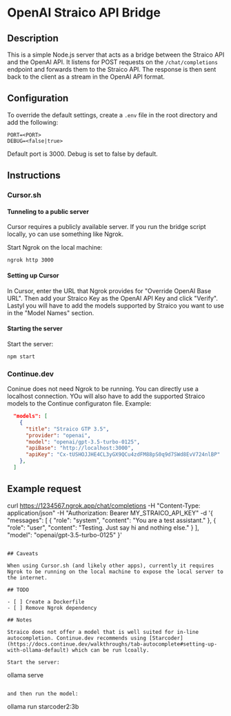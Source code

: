 # OpenAI Straico API Bridge

## Description

This is a simple Node.js server that acts as a bridge between the Straico API and the OpenAI API. It listens for POST requests on the `/chat/completions` endpoint and forwards them to the Straico API. The response is then sent back to the client as a stream in the OpenAI API format.

## Configuration

To override the default settings, create a `.env` file in the root directory and add the following:

```
PORT=<PORT>
DEBUG=<false|true>
```

Default port is 3000.
Debug is set to false by default.

## Instructions

### Cursor.sh

#### Tunneling to a public server

Cursor requires a publicly available server. If you run the bridge script locally, yo can use something like Ngrok.

Start Ngrok on the local machine:

```
ngrok http 3000
```

#### Setting up Cursor

In Cursor, enter the URL that Ngrok provides for "Override OpenAI Base URL". Then add your Straico Key as the OpenAI API Key and click "Verify". Lastyl you will have to add the models supported by Straico you want to use in the "Model Names" section.

#### Starting the server

Start the server:

```
npm start
```

### Continue.dev

Coninue does not need Ngrok to be running. You can directly use a localhost connection. YOu will also have to add the supported Straico models to the Continue configuraton file.
Example:

```JSON
  "models": [
    {
      "title": "Straico GTP 3.5",
      "provider": "openai",
      "model": "openai/gpt-3.5-turbo-0125",
      "apiBase": "http://localhost:3000",
      "apiKey": "Cx-tUSHOJJHE4CL3yGX9QCu4zdFM88pS0q9d7SWd8EvV724nlBP"
    },
  ]
```

## Example request

curl https://1234567.ngrok.app/chat/completions -H "Content-Type: application/json" -H "Authorization: Bearer MY_STRAICO_API_KEY" -d '{
"messages": [
{
"role": "system",
"content": "You are a test assistant."
},
{
"role": "user",
"content": "Testing. Just say hi and nothing else."
}
],
"model": "openai/gpt-3.5-turbo-0125"
}'

```

## Caveats

When using Cursor.sh (and likely other apps), currently it requires Ngrok to be running on the local machine to expose the local server to the internet.

## TODO

- [ ] Create a Dockerfile
- [ ] Remove Ngrok dependency

## Notes

Straico does not offer a model that is well suited for in-line autocompletion. Continue.dev recommends using [Starcoder](https://docs.continue.dev/walkthroughs/tab-autocomplete#setting-up-with-ollama-default) which can be run lcoally.

Start the server:

```

ollama serve

```

and then run the model:

```

ollama run starcoder2:3b

```

```
